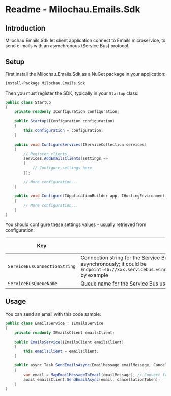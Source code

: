 # Readme - Milochau.Emails.Sdk

## Introduction

Milochau.Emails.Sdk let client application connect to Emails microservice, to send e-mails with an asynchronous (Service Bus) protocol.

## Setup

First install the Milochau.Emails.Sdk as a NuGet package in your application:

```ps
Install-Package Milochau.Emails.Sdk
```

Then you must register the SDK, typically in your `Startup` class:

```csharp
public class Startup
{
    private readonly IConfiguration configuration;

    public Startup(IConfiguration configuration)
    {
        this.configuration = configuration;
    }

    public void ConfigureServices(IServiceCollection services)
    {
        // Register clients
        services.AddEmailsClients(settings =>
        {
            // Configure settings here
        });

        // More configuration...
    }

    public void Configure(IApplicationBuilder app, IHostingEnvironment env)
    {
        // More configuration...
    }
}
```

You should configure these settings values - usually retrieved from configuration:

| Key | Description | Default value |
| --- | ----------- | ------------- |
| `ServiceBusConnectionString` | Connection string for the Service Bus used by the Emails microservice, to send emails asynchronously; it could be `Endpoint=sb://xxx.servicebus.windows.net/;SharedAccessKeyName=SendListen;SharedAccessKey=XXX` by example | None |
| `ServiceBusQueueName` | Queue name for the Service Bus used by the Emails microservice; it could be `emails` by example | None |

## Usage

You can send an email with this code sample:

```csharp
public class EmailsService : IEmailsService
{
    private readonly IEmailsClient emailsClient;

    public EmailsService(IEmailsClient emailsClient)
    {
        this.emailsClient = emailsClient;
    }

    public async Task SendEmailsAsync(EmailMessage emailMessage, CancellationToken cancellationToken)
    {
        var email = MapEmailMessageToEmail(emailMessage); // Convert from your custom 'EmailMessage' class to the 'Email' class expected from the microservice
        await emailsClient.SendEmailAsync(email, cancellationToken);
    }
}
```
